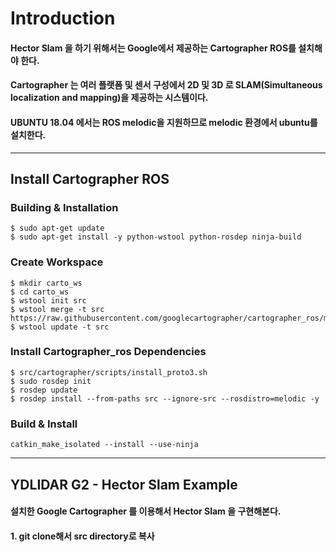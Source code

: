 # Introduction
#### Hector Slam 을 하기 위해서는 Google에서 제공하는 Cartographer ROS를 설치해야 한다.
#### Cartographer 는 여러 플랫폼 및 센서 구성에서 2D 및 3D 로 SLAM(Simultaneous localization and mapping)을 제공하는 시스템이다.
#### UBUNTU 18.04 에서는 ROS melodic을 지원하므로 melodic 환경에서 ubuntu를 설치한다.
***

## Install Cartographer ROS
### Building & Installation
```
$ sudo apt-get update
$ sudo apt-get install -y python-wstool python-rosdep ninja-build
```
### Create Workspace
```
$ mkdir carto_ws
$ cd carto_ws
$ wstool init src
$ wstool merge -t src https://raw.githubusercontent.com/googlecartographer/cartographer_ros/master/cartographer_ros.rosinstall
$ wstool update -t src
```
### Install Cartographer_ros Dependencies
```
$ src/cartographer/scripts/install_proto3.sh
$ sudo rosdep init
$ rosdep update
$ rosdep install --from-paths src --ignore-src --rosdistro=melodic -y
```
### Build & Install 
```
catkin_make_isolated --install --use-ninja
```
***
## YDLIDAR G2 - Hector Slam Example
#### 설치한 Google Cartographer 를 이용해서 Hector Slam 을 구현해본다. 

#### 1. git clone해서 src directory로 복사
```
